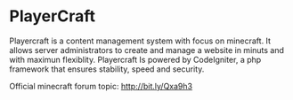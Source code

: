 PlayerCraft
==============
Playercraft is a content management system with focus on minecraft.
It allows server administrators to create and manage a website in minuts and with maximun flexiblity. Playercraft Is powered by CodeIgniter, a php framework that ensures stability, speed and security.

Official minecraft forum topic:
http://bit.ly/Qxa9h3


